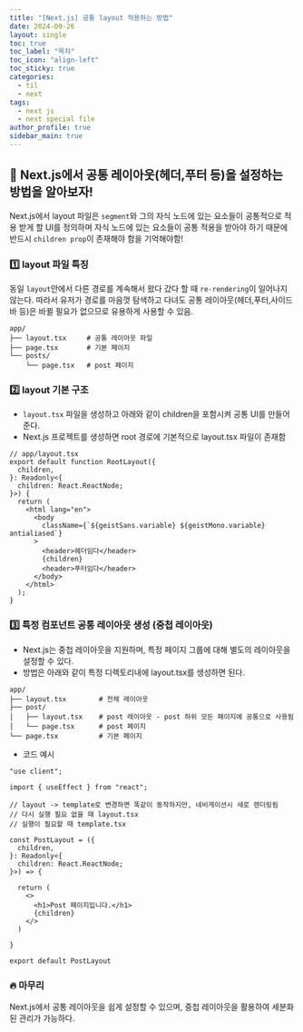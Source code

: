 ```yaml
---
title: "[Next.js] 공통 layout 적용하는 방법"
date: 2024-09-26
layout: single
toc: true
toc_label: "목차"
toc_icon: "align-left"
toc_sticky: true
categories:
  - til
  - next 
tags:
  - next js
  - next special file
author_profile: true
sidebar_main: true
---
```


## :ledger: Next.js에서 공통 레이아웃(헤더,푸터 등)을 설정하는 방법을 알아보자! 
Next.js에서 layout 파일은 `segment`와 그의 자식 노드에 있는 요소들이 공통적으로 적용 받게 할 UI를 정의하며 자식 노드에 있는 요소들이 공통 적용을 받아야 하기 때문에 반드시 `children prop`이 존재해야 함을 기억해야함!

### :one: layout 파일 특징
동일 `layout`안에서 다른 경로를 계속해서 왔다 갔다 할 때 `re-rendering`이 일어나지 않는다. 따라서 유저가 경로를 마음껏 탐색하고 다녀도 공통 레이아웃(헤더,푸터,사이드바 등)은 바뀔 필요가 없으므로 유용하게 사용할 수 있음.

```plaintext
app/
├── layout.tsx     # 공통 레이아웃 파일
├── page.tsx       # 기본 페이지
└── posts/
    └── page.tsx   # post 페이지
```

### :two: layout 기본 구조
- `layout.tsx` 파일을 생성하고 아래와 같이 children을 포함시켜 공통 UI를 만들어준다.
- Next.js 프로젝트를 생성하면 root 경로에 기본적으로 layout.tsx 파일이 존재함

```tsx
// app/layout.tsx
export default function RootLayout({
  children,
}: Readonly<{
  children: React.ReactNode;
}>) {
  return (
    <html lang="en">
      <body
        className={`${geistSans.variable} ${geistMono.variable} antialiased`}
      >
        <header>헤더임다</header>
        {children}
        <header>푸터임다</header>
      </body>
    </html>
  );
}
```

### :three: 특정 컴포넌트 공통 레이아웃 생성 (중첩 레이아웃)
- Next.js는 중첩 레이아웃을 지원하며, 특정 페이지 그룹에 대해 별도의 레이아웃을 설정할 수 있다.
- 방법은 아래와 같이 특정 디렉토리내에 layout.tsx를 생성하면 된다.

```plaintext
app/
├── layout.tsx        # 전체 레이아웃
├── post/
│   ├── layout.tsx    # post 레이아웃 - post 하위 모든 페이지에 공통으로 사용됨
│   └── page.tsx      # post 페이지
└── page.tsx          # 기본 페이지
```

- 코드 예시

```tsx
"use client";

import { useEffect } from "react";

// layout -> template로 변경하면 똑같이 동작하지만, 네비게이션시 새로 렌더링됨
// 다시 실행 필요 없을 때 layout.tsx 
// 실행이 필요할 때 template.tsx

const PostLayout = ({
  children,
}: Readonly<{
  children: React.ReactNode;
}>) => {
  
  return (
    <>
      <h1>Post 페이지입니다.</h1>
      {children}      
    </>
  )
  
}

export default PostLayout

```

### :fire: 마무리
Next.js에서 공통 레이아웃을 쉽게 설정할 수 있으며, 중첩 레이아웃을 활용하여 세분화된 관리가 가능하다. 